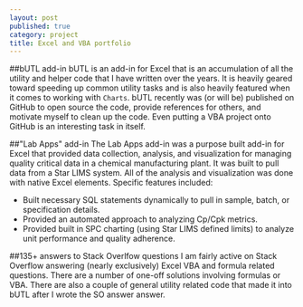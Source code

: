 ```yaml
---
layout: post
published: true
category: project
title: Excel and VBA portfolio
---
```


##bUTL add-in
bUTL is an add-in for Excel that is an accumulation of all the utility and helper code that I have written over the years.  It is heavily geared toward speeding up common utility tasks and is also heavily featured when it comes to working with `Charts`.
bUTL recently was (or will be) published on GitHub to open source the code, provide references for others, and motivate myself to clean up the code.  Even putting a VBA project onto GitHub is an interesting task in itself.

##"Lab Apps" add-in
The Lab Apps add-in was a purpose built add-in for Excel that provided data collection, analysis, and visualization for managing quality critical data in a chemical manufacturing plant.  It was built to pull data from a Star LIMS system.  All of the analysis and visualization was done with native Excel elements.  Specific features included:
 - Built necessary SQL statements dynamically to pull in sample, batch, or specification details.
 - Provided an automated approach to analyzing Cp/Cpk metrics.
 - Provided built in SPC charting (using Star LIMS defined limits) to analyze unit performance and quality adherence.

##135+ answers to Stack Overlfow questions
I am fairly active on Stack Overflow answering (nearly exclusively) Excel VBA and formula related questions.  There are a number of one-off solutions involving formulas or VBA.  There are also a couple of general utility related code that made it into bUTL after I wrote the SO answer answer.

